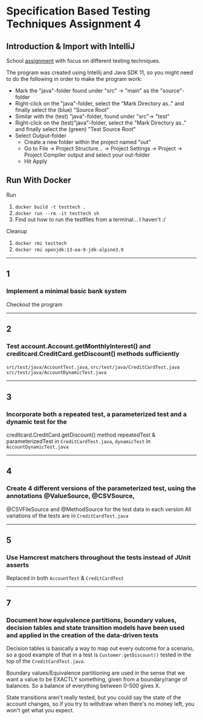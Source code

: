 # Specification Based Testing Techniques Assignment 4

## Introduction & Import with IntelliJ
School [assignment](https://github.com/datsoftlyngby/soft2019spring-test/blob/master/Assignments/04%20Specification%20Based%20Testing%20Techniques%20Assignment.pdf) with focus on different testing techniques.



 The program was created using Intellij and Java SDK 11, so you might need to do the following in order to make the program work:

- Mark the "java"-folder found under "src" -> "main" as the "source"-folder
-   Right-click on the "java"-folder, select the "Mark Directory as.." and finally select the (blue) "Source Root"
- Similar with the (test) "java"-folder, found under "src"-> "test"
-   Right-click on the (test)"java"-folder, select the "Mark Directory as.." and finally select the (green) "Test Source Root"
- Select Output-folder
  - Create a new folder within the project named "out"
  - Go to File -> Project Structure... -> Project Settings -> Project -> Project Compiler output and select your out-folder
  - Hit Apply

## Run With Docker
Run
1. `docker build -t testtech .`
2. `docker run --rm -it testtech sh`
3. Find out how to run the testfiles from a terminal... I haven't :/

Cleanup
1. `docker rmi testtech`
2. `docker rmi openjdk:13-ea-9-jdk-alpine3.9`

-----
## 1 
### Implement a minimal basic bank system
Checkout the program

-----
## 2 
### Test account.Account.getMonthlyInterest() and creditcard.CreditCard.getDiscount() methods sufficiently
`src/test/java/AccountTest.java`, `src/test/java/CreditCardTest.java` `src/test/java/AccountDynamicTest.java`

-----
## 3 
### Incorporate both a repeated test, a parameterized test and a dynamic test for the
creditcard.CreditCard.getDiscount() method
repeatedTest & parameterizedTest in `CreditCardTest.java`, `dynamicTest` in `AccountDynamicTest.java`

-----
## 4 
### Create 4 different versions of the parameterized test, using the annotations @ValueSource, @CSVSource,
@CSVFileSource and @MethodSource for the test data in each version
All variations of the tests are in `CreditCardTest.java`

-----
## 5 
### Use Hamcrest matchers throughout the tests instead of JUnit asserts
Replaced in both `AccountTest` & `CreditCardTest`

-----
## 7 
### Document how equivalence partitions, boundary values, decision tables and state transition models have been used and applied in the creation of the data-driven tests
Decision tables is basically a way to map out every outcome for a scenario, so a good example of that in a test is `Customer.getDiscount()` tested in the top of the `CreditCardTest.java`. 

Boundary values/Equivalence partitioning are used in the sense that we want a value to be EXACTLY something, given from a boundary/range of balances. So a balance of everything between 0-500 gives X.

State transitions aren't really tested, but you could say the state of the account changes, so if you try to withdraw when there's no money left, you won't get what you expect.


